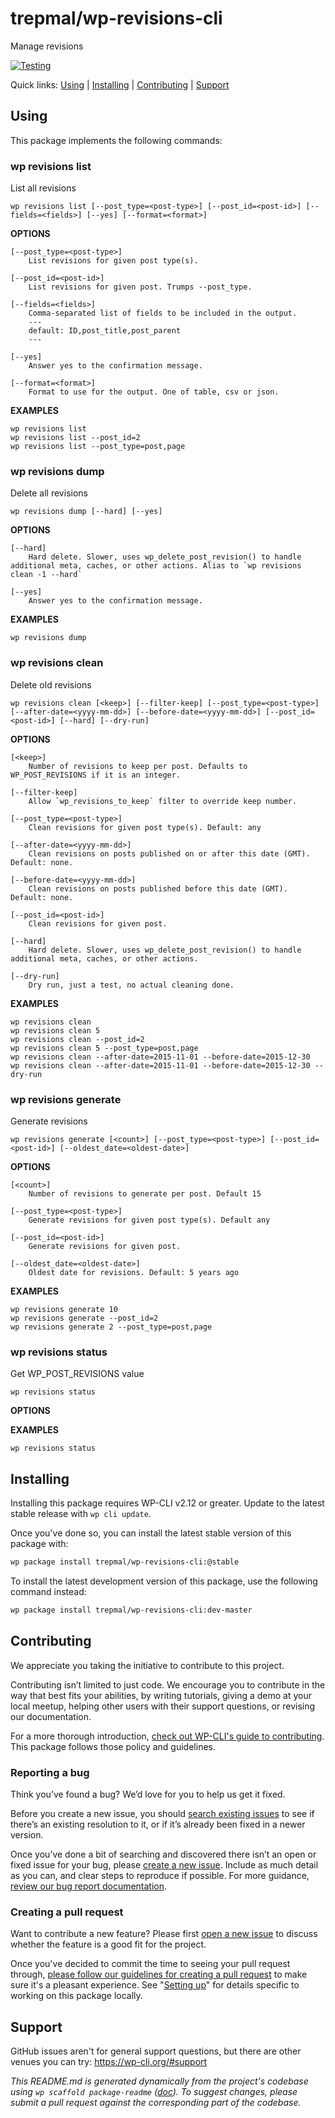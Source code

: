 trepmal/wp-revisions-cli
========================

Manage revisions

[![Testing](https://github.com/trepmal/wp-revisions-cli/actions/workflows/testing.yml/badge.svg)](https://github.com/trepmal/wp-revisions-cli/actions/workflows/testing.yml)

Quick links: [Using](#using) | [Installing](#installing) | [Contributing](#contributing) | [Support](#support)

## Using

This package implements the following commands:

### wp revisions list

List all revisions

~~~
wp revisions list [--post_type=<post-type>] [--post_id=<post-id>] [--fields=<fields>] [--yes] [--format=<format>]
~~~

**OPTIONS**

	[--post_type=<post-type>]
		List revisions for given post type(s).

	[--post_id=<post-id>]
		List revisions for given post. Trumps --post_type.

	[--fields=<fields>]
		Comma-separated list of fields to be included in the output.
		---
		default: ID,post_title,post_parent
		---

	[--yes]
		Answer yes to the confirmation message.

	[--format=<format>]
		Format to use for the output. One of table, csv or json.

**EXAMPLES**

    wp revisions list
    wp revisions list --post_id=2
    wp revisions list --post_type=post,page



### wp revisions dump

Delete all revisions

~~~
wp revisions dump [--hard] [--yes]
~~~

**OPTIONS**

	[--hard]
		Hard delete. Slower, uses wp_delete_post_revision() to handle additional meta, caches, or other actions. Alias to `wp revisions clean -1 --hard`

	[--yes]
		Answer yes to the confirmation message.

**EXAMPLES**

    wp revisions dump



### wp revisions clean

Delete old revisions

~~~
wp revisions clean [<keep>] [--filter-keep] [--post_type=<post-type>] [--after-date=<yyyy-mm-dd>] [--before-date=<yyyy-mm-dd>] [--post_id=<post-id>] [--hard] [--dry-run]
~~~

**OPTIONS**

	[<keep>]
		Number of revisions to keep per post. Defaults to WP_POST_REVISIONS if it is an integer.

	[--filter-keep]
		Allow `wp_revisions_to_keep` filter to override keep number.

	[--post_type=<post-type>]
		Clean revisions for given post type(s). Default: any

	[--after-date=<yyyy-mm-dd>]
		Clean revisions on posts published on or after this date (GMT). Default: none.

	[--before-date=<yyyy-mm-dd>]
		Clean revisions on posts published before this date (GMT). Default: none.

	[--post_id=<post-id>]
		Clean revisions for given post.

	[--hard]
		Hard delete. Slower, uses wp_delete_post_revision() to handle additional meta, caches, or other actions.

	[--dry-run]
		Dry run, just a test, no actual cleaning done.

**EXAMPLES**

    wp revisions clean
    wp revisions clean 5
    wp revisions clean --post_id=2
    wp revisions clean 5 --post_type=post,page
    wp revisions clean --after-date=2015-11-01 --before-date=2015-12-30
    wp revisions clean --after-date=2015-11-01 --before-date=2015-12-30 --dry-run



### wp revisions generate

Generate revisions

~~~
wp revisions generate [<count>] [--post_type=<post-type>] [--post_id=<post-id>] [--oldest_date=<oldest-date>]
~~~

**OPTIONS**

	[<count>]
		Number of revisions to generate per post. Default 15

	[--post_type=<post-type>]
		Generate revisions for given post type(s). Default any

	[--post_id=<post-id>]
		Generate revisions for given post.

	[--oldest_date=<oldest-date>]
		Oldest date for revisions. Default: 5 years ago

**EXAMPLES**

    wp revisions generate 10
    wp revisions generate --post_id=2
    wp revisions generate 2 --post_type=post,page



### wp revisions status

Get WP_POST_REVISIONS value

~~~
wp revisions status 
~~~

**OPTIONS**

**EXAMPLES**

    wp revisions status

## Installing

Installing this package requires WP-CLI v2.12 or greater. Update to the latest stable release with `wp cli update`.

Once you've done so, you can install the latest stable version of this package with:

```bash
wp package install trepmal/wp-revisions-cli:@stable
```

To install the latest development version of this package, use the following command instead:

```bash
wp package install trepmal/wp-revisions-cli:dev-master
```

## Contributing

We appreciate you taking the initiative to contribute to this project.

Contributing isn’t limited to just code. We encourage you to contribute in the way that best fits your abilities, by writing tutorials, giving a demo at your local meetup, helping other users with their support questions, or revising our documentation.

For a more thorough introduction, [check out WP-CLI's guide to contributing](https://make.wordpress.org/cli/handbook/contributing/). This package follows those policy and guidelines.

### Reporting a bug

Think you’ve found a bug? We’d love for you to help us get it fixed.

Before you create a new issue, you should [search existing issues](https://github.com/trepmal/wp-revisions-cli/issues?q=label%3Abug%20) to see if there’s an existing resolution to it, or if it’s already been fixed in a newer version.

Once you’ve done a bit of searching and discovered there isn’t an open or fixed issue for your bug, please [create a new issue](https://github.com/trepmal/wp-revisions-cli/issues/new). Include as much detail as you can, and clear steps to reproduce if possible. For more guidance, [review our bug report documentation](https://make.wordpress.org/cli/handbook/bug-reports/).

### Creating a pull request

Want to contribute a new feature? Please first [open a new issue](https://github.com/trepmal/wp-revisions-cli/issues/new) to discuss whether the feature is a good fit for the project.

Once you've decided to commit the time to seeing your pull request through, [please follow our guidelines for creating a pull request](https://make.wordpress.org/cli/handbook/pull-requests/) to make sure it's a pleasant experience. See "[Setting up](https://make.wordpress.org/cli/handbook/pull-requests/#setting-up)" for details specific to working on this package locally.

## Support

GitHub issues aren't for general support questions, but there are other venues you can try: https://wp-cli.org/#support


*This README.md is generated dynamically from the project's codebase using `wp scaffold package-readme` ([doc](https://github.com/wp-cli/scaffold-package-command#wp-scaffold-package-readme)). To suggest changes, please submit a pull request against the corresponding part of the codebase.*
